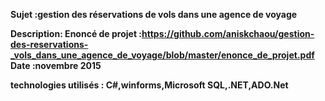 <b>Sujet :gestion des réservations de vols dans une agence de voyage

<b>Description:
Enoncé de projet :https://github.com/aniskchaou/gestion-des-reservations-_vols_dans_une_agence_de_voyage/blob/master/enonce_de_projet.pdf
<b>Date :novembre 2015

technologies utilisés : C#,winforms,Microsoft SQL,.NET,ADO.Net</b>
